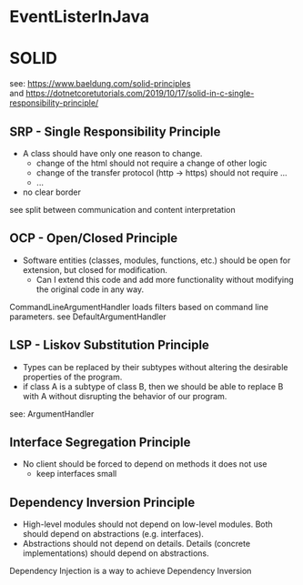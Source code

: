 # EventListerInJava

# SOLID

see: https://www.baeldung.com/solid-principles  
and https://dotnetcoretutorials.com/2019/10/17/solid-in-c-single-responsibility-principle/

## SRP - Single Responsibility Principle

* A class should have only one reason to change.
    * change of the html should not require a change of other logic
    * change of the transfer protocol (http -> https) should not require ...
    * ...
* no clear border

see split between communication and content interpretation

## OCP - Open/Closed Principle

* Software entities (classes, modules, functions, etc.) should be open for extension, but closed for modification.
    * Can I extend this code and add more functionality without modifying the original code in any way.

CommandLineArgumentHandler loads filters based on command line parameters.
see DefaultArgumentHandler

## LSP - Liskov Substitution Principle

* Types can be replaced by their subtypes without altering the desirable properties of the program.
* if class A is a subtype of class B, then we should be able to replace B with A without disrupting the behavior of our program.

see: ArgumentHandler

## Interface Segregation Principle

* No client should be forced to depend on methods it does not use
    * keep interfaces small

## Dependency Inversion Principle

* High-level modules should not depend on low-level modules. Both should depend on abstractions (e.g. interfaces).
* Abstractions should not depend on details. Details (concrete implementations) should depend on abstractions.

Dependency Injection is a way to achieve Dependency Inversion
